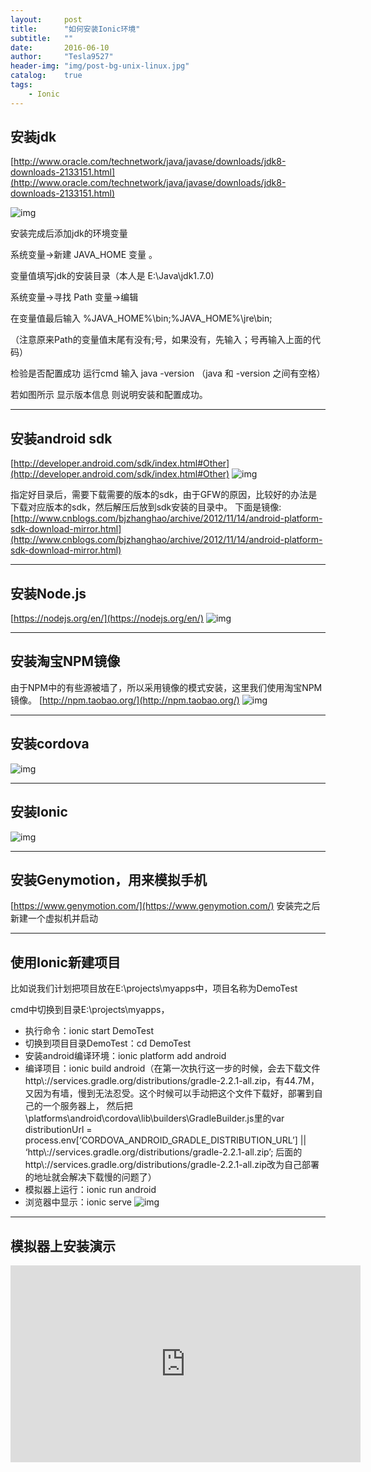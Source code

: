 ```yaml
---
layout:     post
title:      "如何安装Ionic环境"
subtitle:   ""
date:       2016-06-10
author:     "Tesla9527"
header-img: "img/post-bg-unix-linux.jpg"
catalog:    true
tags:
    - Ionic
---
```


## 安装jdk
[http://www.oracle.com/technetwork/java/javase/downloads/jdk8-downloads-2133151.html](http://www.oracle.com/technetwork/java/javase/downloads/jdk8-downloads-2133151.html)

![img](/img/in-post/ionic1.gif)

安装完成后添加jdk的环境变量

系统变量→新建 JAVA_HOME 变量 。

变量值填写jdk的安装目录（本人是 E:\Java\jdk1.7.0)

系统变量→寻找 Path 变量→编辑

在变量值最后输入 %JAVA_HOME%\bin;%JAVA_HOME%\jre\bin;

（注意原来Path的变量值末尾有没有;号，如果没有，先输入；号再输入上面的代码）

检验是否配置成功 运行cmd 输入 java -version （java 和 -version 之间有空格）

若如图所示 显示版本信息 则说明安装和配置成功。

---

## 安装android sdk
[http://developer.android.com/sdk/index.html#Other](http://developer.android.com/sdk/index.html#Other)
![img](/img/in-post/ionic2.jpg)

指定好目录后，需要下载需要的版本的sdk，由于GFW的原因，比较好的办法是下载对应版本的sdk，然后解压后放到sdk安装的目录中。
下面是镜像:
[http://www.cnblogs.com/bjzhanghao/archive/2012/11/14/android-platform-sdk-download-mirror.html](http://www.cnblogs.com/bjzhanghao/archive/2012/11/14/android-platform-sdk-download-mirror.html)

---

## 安装Node.js
[https://nodejs.org/en/](https://nodejs.org/en/)
![img](/img/in-post/ionic3.jpg)

---

## 安装淘宝NPM镜像
由于NPM中的有些源被墙了，所以采用镜像的模式安装，这里我们使用淘宝NPM镜像。
[http://npm.taobao.org/](http://npm.taobao.org/)
![img](/img/in-post/ionic4.jpg)

---

## 安装cordova
![img](/img/in-post/ionic5.jpg)

---

## 安装Ionic
![img](/img/in-post/ionic6.jpg)

---

## 安装Genymotion，用来模拟手机

[https://www.genymotion.com/](https://www.genymotion.com/)
安装完之后新建一个虚拟机并启动

---

## 使用Ionic新建项目
比如说我们计划把项目放在E:\projects\myapps中，项目名称为DemoTest

cmd中切换到目录E:\projects\myapps，

- 执行命令：ionic start DemoTest
- 切换到项目目录DemoTest：cd DemoTest
- 安装android编译环境：ionic platform add android
- 编译项目：ionic build android（在第一次执行这一步的时候，会去下载文件http\\://services.gradle.org/distributions/gradle-2.2.1-all.zip，有44.7M，
又因为有墙，慢到无法忍受。这个时候可以手动把这个文件下载好，部署到自己的一个服务器上，
然后把\platforms\android\cordova\lib\builders\GradleBuilder.js里的var distributionUrl = process.env[‘CORDOVA_ANDROID_GRADLE_DISTRIBUTION_URL’] || ‘http\\://services.gradle.org/distributions/gradle-2.2.1-all.zip’;
后面的http\\://services.gradle.org/distributions/gradle-2.2.1-all.zip改为自己部署的地址就会解决下载慢的问题了）
- 模拟器上运行：ionic run android
- 浏览器中显示：ionic serve
![img](/img/in-post/ionic7.jpg)

---

## 模拟器上安装演示
<iframe width="560" height="315" src="https://www.youtube.com/embed/9ECDsjXkhhc" frameborder="0" allowfullscreen></iframe>

